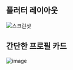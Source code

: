 ## 플러터 레이아웃

![스크린샷](https://github.com/C17AN/i-love-flutter/blob/master/mi_card_flutter-master/challenge%201.png?raw=true)

## 간단한 프로필 카드 

![image](https://user-images.githubusercontent.com/26535030/142214683-46654d6e-4188-487a-81da-8b25ede8a3e6.png)
